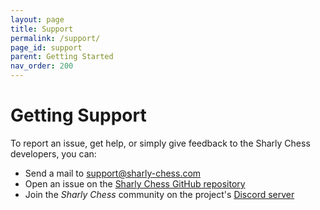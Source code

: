```yaml
---
layout: page
title: Support
permalink: /support/
page_id: support
parent: Getting Started
nav_order: 200
---
```


# Getting Support

To report an issue, get help, or simply give feedback to the Sharly Chess developers, you can:

* Send a mail to [support@sharly-chess.com](mailto:support@sharly-chess.com)
* Open an issue on the [Sharly Chess GitHub repository](https://github.com/sharly-shess/sharly-chess/issues)
* Join the _Sharly Chess_ community on the project's [Discord server](https://discord.gg/at3d9WWJXu)
